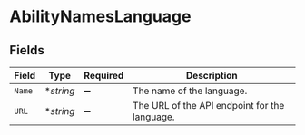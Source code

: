 # AbilityNamesLanguage


## Fields

| Field                                         | Type                                          | Required                                      | Description                                   |
| --------------------------------------------- | --------------------------------------------- | --------------------------------------------- | --------------------------------------------- |
| `Name`                                        | **string*                                     | :heavy_minus_sign:                            | The name of the language.                     |
| `URL`                                         | **string*                                     | :heavy_minus_sign:                            | The URL of the API endpoint for the language. |